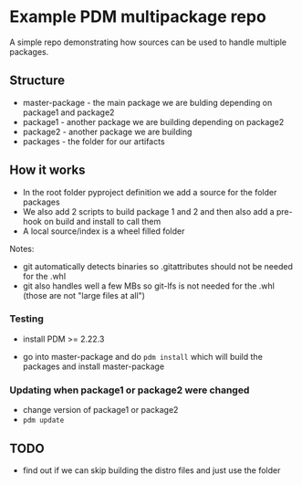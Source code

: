 # Example PDM multipackage repo

A simple repo demonstrating how sources can be used to handle multiple packages.

## Structure

- master-package - the main package we are bulding depending on package1 and package2
- package1 - another package we are building depending on package2
- package2 - another package we are building 
- packages - the folder for our artifacts


## How it works

- In the root folder pyproject definition we add a source for the folder packages
- We also add 2 scripts to build package 1 and 2 and then also add a pre-hook on build and install to call them
- A local source/index is a wheel filled folder

Notes: 
- git automatically detects binaries so .gitattributes should not be needed for the .whl 
- git also handles well a few MBs so git-lfs is not needed for the .whl (those are not "large files at all")

### Testing
- install PDM >= 2.22.3

- go into master-package and do `pdm install` which will build the packages and install master-package

### Updating when package1 or package2 were changed
- change version of package1 or package2
- `pdm update`

## TODO 
- find out if we can skip building the distro files and just use the folder 


